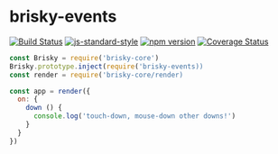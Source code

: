 # brisky-events
[![Build Status](https://travis-ci.org/vigour-io/brisky-events.svg?branch=master)](https://travis-ci.org/vigour-io/brisky-events)
[![js-standard-style](https://img.shields.io/badge/code%20style-standard-brightgreen.svg)](http://standardjs.com/)
[![npm version](https://badge.fury.io/js/brisky-events.svg)](https://badge.fury.io/js/brisky-events)
[![Coverage Status](https://coveralls.io/repos/github/vigour-io/brisky-events/badge.svg?branch=master)](https://coveralls.io/github/vigour-io/brisky-events?branch=master)

```javascript
const Brisky = require('brisky-core')
Brisky.prototype.inject(require('brisky-events))
const render = require('brisky-core/render)

const app = render({
  on: {
    down () {
      console.log('touch-down, mouse-down other downs!')
    }
  }
})
```
